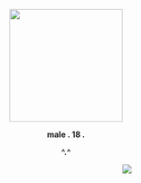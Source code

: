 


<p align="middle">
 <img src="https://github.com/user-attachments/assets/2526fc80-e28d-43aa-8caa-c4f49bb60fa9" width="200" />
</p>

  <p align="center">
  <b>male . 18 .</b>
  <p align="center">
  <b> ^.^</b>

</p>

ㅤㅤㅤㅤㅤㅤㅤㅤㅤㅤㅤㅤㅤㅤㅤㅤㅤㅤㅤㅤㅤㅤㅤㅤ      ㅤㅤㅤ![](https://komarev.com/ghpvc/?username=blackbettas&color=101831&label=+curses🖤)

<!---
pastor-geto/pastor-geto is a ✨ special ✨ repository because its `README.md` (this file) appears on your GitHub profile.
You can click the Preview link to take a look at your changes.
--->
